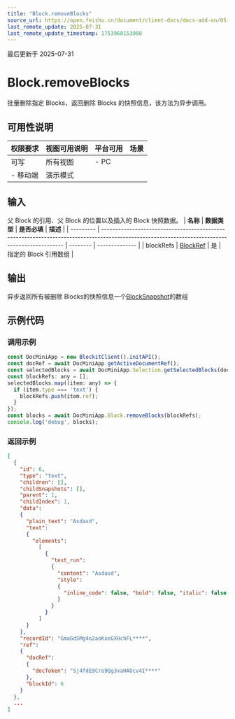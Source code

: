 ```yaml
---
title: "Block.removeBlocks"
source_url: https://open.feishu.cn/document/client-docs/docs-add-on/05-api-doc/block/Block.removeBlocks
last_remote_update: 2025-07-31
last_remote_update_timestamp: 1753960153000
---
```

最后更新于 2025-07-31

# Block.removeBlocks
批量删除指定 Blocks，返回删除 Blocks 的快照信息，该方法为异步调用。

## 可用性说明

权限要求 | 视图可用说明 | 平台可用 | 场景
--- | --- | --- | ---
可写 | 所有视图 | - PC  
- 移动端 | 演示模式

## 输入

父 Block 的引用、父 Block 的位置以及插入的 Block 快照数据。
| **名称**    | **数据类型**                                                                                                                                       | **是否必填** | **描述**         |
| --------- | ---------------------------------------------------------------------------------------------------------------------------------------------- | -------- | -------------- |
| blockRefs | [BlockRef](https://open.feishu.cn/document/uAjLw4CM/uYjL24iN/docs-add-on/05-api-doc/basic-data-reference---base/BlockRef) | 是        | 指定的 Block 引用数组 |

## 输出

异步返回所有被删除 Blocks的快照信息一个[BlockSnapshot](https://open.feishu.cn/document/uAjLw4CM/uYjL24iN/docs-add-on/05-api-doc/basic-data-reference---base/BlockSnapshot)的数组

## 示例代码

### 调用示例

```js
const DocMiniApp = new BlockitClient().initAPI();
const docRef = await DocMiniApp.getActiveDocumentRef();
const selectedBlocks = await DocMiniApp.Selection.getSelectedBlocks(docRef);
const blockRefs: any = [];
selectedBlocks.map((item: any) => {
  if (item.type === 'text') {
    blockRefs.push(item.ref);
  }
});
const blocks = await DocMiniApp.Block.removeBlocks(blockRefs);
console.log('debug', blocks);
```

### 返回示例

```json
[
  {
    "id": 6,
    "type": "text",
    "children": [],
    "childSnapshots": [],
    "parent": 1,
    "childIndex": 1,
    "data":
    {
      "plain_text": "Asdasd",
      "text":
      {
        "elements":
          [
            {
              "text_run":
              {
                "content": "Asdasd",
                "style":
                {
                  "inline_code": false, "bold": false, "italic": false, "underline": false, "strikethrough": false
                }
              }
            }
          ]
      }
    },
    "recordId": "GmaGdSMg4o2aoKxeGXHchFL****",
    "ref":
    {
      "docRef":
      {
        "docToken": "Sj4fdE9Cro9Qg3xaHAOcv4I****"
      },
      "blockId": 6
    }
  },
  ...
]
```
